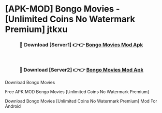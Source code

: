 # [APK-MOD] Bongo  Movies - [Unlimited Coins No Watermark Premium] jtkxu



<div align="center">
<h3>🔴 Download [Server1] 👉👉 <a href="https://momento.my/?title=Bongo__Movies">Bongo  Movies Mod Apk</a></h3><br>

<h3>🔴 Download [Server2] 👉👉 <a href="https://momento.my/?title=Bongo__Movies">Bongo  Movies Mod Apk</a></h3>
</div>



Download Bongo  Movies 

Free APK MOD Bongo  Movies [Unlimited Coins No Watermark Premium]

Download Bongo  Movies [Unlimited Coins No Watermark Premium] Mod For Android
